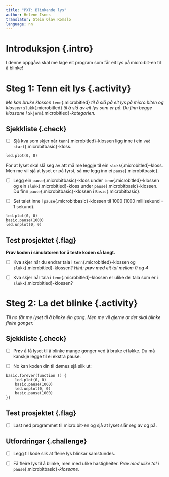 ```yaml
---
title: "PXT: Blinkande lys"
author: Helene Isnes
translator: Stein Olav Romslo
language: nn
---
```



# Introduksjon {.intro}

I denne oppgåva skal me lage eit program som får eit lys på micro:bit-en til å
blinke!


# Steg 1: Tenn eit lys {.activity}

*Me kan bruke klossen* `tenn`{.microbitled} *til å slå på eit lys på micro:biten
og klossen* `slukk`{.microbitled} *til å slå av eit lys som er på. Du finn begge
klossane i* `Skjerm`{.microbitled}*-kategorien.*

## Sjekkliste {.check}

- [ ] Sjå kva som skjer når `tenn`{.microbitled}-klossen ligg inne i ein
  `ved start`{.microbitbasic}-kloss.

```microbit
led.plot(0, 0)
```

For at lyset skal slå seg av att må me leggje til ein `slukk`{.microbitled}-kloss.
Men me vil sjå at lyset er på fyrst, så me legg inn ei `pause`{.microbitbasic}.

- [ ] Legg ein `pause`{.microbitbasic}-kloss under `tenn`{.microbitled}-klossen
  og ein `slukk`{.microbitled}-kloss under `pause`{.microbitbasic}-klossen. Du
  finn `pause`{.microbitbasic}-klossen i `Basis`{.microbitbasic}.

- [ ] Set talet inne i `pause`{.microbitbasic}-klossen til 1000
(1000 millisekund = 1 sekund).

```microbit
led.plot(0, 0)
basic.pause(1000)
led.unplot(0, 0)
```

## Test prosjektet {.flag}

__Prøv koden i simulatoren for å teste koden så langt.__

- [ ] Kva skjer når du endrar tala i `tenn`{.microbitled}-klossen og `slukk`{.microbitled}-klossen?
  *Hint: prøv med eit tal mellom 0 og 4*

- [ ] Kva skjer når tala i `tenn`{.microbitled}-klossen er ulike dei tala som er
  i `slukk`{.microbitled}-klossen?


# Steg 2: La det blinke {.activity}

*Til no får me lyset til å blinke éin gong. Men me vil gjerne at det skal blinke
 fleire gonger.*

## Sjekkliste {.check}

- [ ] Prøv å få lyset til å blinke mange gonger ved å bruke ei løkke. Du må
  kanskje legge til ei ekstra pause.

- [ ] No kan koden din til dømes sjå slik ut:

```microbit
basic.forever(function () {
    led.plot(0, 0)
    basic.pause(1000)
    led.unplot(0, 0)
    basic.pause(1000)
})
```

## Test prosjektet {.flag}

- [ ] Last ned programmet til micro:bit-en og sjå at lyset slår seg av og på.

## Utfordringar {.challenge}

- [ ] Legg til kode slik at fleire lys blinkar samstundes.

- [ ] Få fleire lys til å blinke, men med ulike hastigheiter. *Prøv med ulike
  tal i* `pause`{.microbitbasic}*-klossane.*
